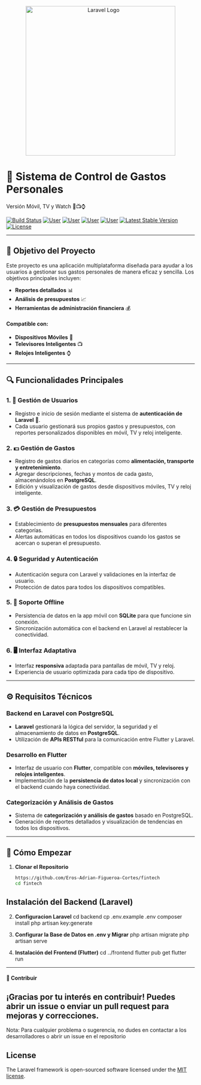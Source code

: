 <p align="center"><a href="https://laravel.com" target="_blank"><img src="https://github.com/Eros-Adrian-Figueroa-Cortes/fintech/blob/main/ic0n%24/logo-rem.svg" width="400" alt="Laravel Logo"></a></p>

# 💸 Sistema de Control de Gastos Personales
Versión Móvil, TV y Watch 📱📺⌚

<a href="https://github.com/Eros-Adrian-Figueroa-Cortes/fintech/actions"><img src="https://github.com/laravel/framework/workflows/tests/badge.svg" alt="Build Status"></a>
<a href="https://github.com/Eros-Adrian-Figueroa-Cortes/"><img src="https://github.com/Eros-Adrian-Figueroa-Cortes/fintech/blob/main/ic0n%24/00001.svg" alt="User"></a>
<a href="https://github.com/DANYTY-18"><img src="https://github.com/Eros-Adrian-Figueroa-Cortes/fintech/blob/main/ic0n%24/00001.svg" alt="User"></a>
<a href="https://github.com/JarethCastells"><img src="https://github.com/Eros-Adrian-Figueroa-Cortes/fintech/blob/main/ic0n%24/00001.svg" alt="User"></a>
<a href="https://github.com/Eros-Adrian-Figueroa-Cortes/"><img src="https://github.com/Eros-Adrian-Figueroa-Cortes/fintech/blob/main/ic0n%24/00001.svg" alt="User"></a>
<a href="https://github.com/Eros-Adrian-Figueroa-Cortes/fintech"><img src="https://github.com/Eros-Adrian-Figueroa-Cortes/fintech/blob/main/ic0n%24/00002.svg" alt="Latest Stable Version"></a>
<a href="https://packagist.org/packages/laravel/framework"><img src="https://img.shields.io/packagist/l/laravel/framework" alt="License"></a>

---

## 🎯 Objetivo del Proyecto
Este proyecto es una aplicación multiplataforma diseñada para ayudar a los usuarios a gestionar sus gastos personales de manera eficaz y sencilla. Los objetivos principales incluyen:
- **Reportes detallados** 📊
- **Análisis de presupuestos** 📈
- **Herramientas de administración financiera** 💰

#### Compatible con:
- **Dispositivos Móviles** 📱
- **Televisores Inteligentes** 📺
- **Relojes Inteligentes** ⌚

---

## 🔍 Funcionalidades Principales

### 1. 👥 Gestión de Usuarios
   - Registro e inicio de sesión mediante el sistema de **autenticación de Laravel** 🔐.
   - Cada usuario gestionará sus propios gastos y presupuestos, con reportes personalizados disponibles en móvil, TV y reloj inteligente.

### 2. 💵 Gestión de Gastos
   - Registro de gastos diarios en categorías como **alimentación, transporte y entretenimiento**.
   - Agregar descripciones, fechas y montos de cada gasto, almacenándolos en **PostgreSQL**.
   - Edición y visualización de gastos desde dispositivos móviles, TV y reloj inteligente.

### 3. 💳 Gestión de Presupuestos
   - Establecimiento de **presupuestos mensuales** para diferentes categorías.
   - Alertas automáticas en todos los dispositivos cuando los gastos se acercan o superan el presupuesto.

### 4. 🔒 Seguridad y Autenticación
   - Autenticación segura con Laravel y validaciones en la interfaz de usuario.
   - Protección de datos para todos los dispositivos compatibles.

### 5. 🔌 Soporte Offline
   - Persistencia de datos en la app móvil con **SQLite** para que funcione sin conexión.
   - Sincronización automática con el backend en Laravel al restablecer la conectividad.

### 6. 🖥️ Interfaz Adaptativa
   - Interfaz **responsiva** adaptada para pantallas de móvil, TV y reloj.
   - Experiencia de usuario optimizada para cada tipo de dispositivo.

---

## ⚙️ Requisitos Técnicos

### Backend en Laravel con PostgreSQL
- **Laravel** gestionará la lógica del servidor, la seguridad y el almacenamiento de datos en **PostgreSQL**.
- Utilización de **APIs RESTful** para la comunicación entre Flutter y Laravel.

### Desarrollo en Flutter
- Interfaz de usuario con **Flutter**, compatible con **móviles, televisores y relojes inteligentes**.
- Implementación de la **persistencia de datos local** y sincronización con el backend cuando haya conectividad.

### Categorización y Análisis de Gastos
- Sistema de **categorización y análisis de gastos** basado en PostgreSQL.
- Generación de reportes detallados y visualización de tendencias en todos los dispositivos.

---

## 🚀 Cómo Empezar

1. **Clonar el Repositorio**
   ```bash
   https://github.com/Eros-Adrian-Figueroa-Cortes/fintech
   cd fintech

##  Instalación del Backend (Laravel)

2. **Configuracion Laravel**
cd backend
cp .env.example .env
composer install
php artisan key:generate

3. **Configurar la Base de Datos en .env y Migrar**
php artisan migrate
php artisan serve

4. **Instalación del Frontend (Flutter)**
cd ../frontend
flutter pub get
flutter run
---
#### 🤝 Contribuir
¡Gracias por tu interés en contribuir! Puedes abrir un issue o enviar un pull request para mejoras y correcciones.
---
Nota: Para cualquier problema o sugerencia, no dudes en contactar a los desarrolladores o abrir un issue en el repositorio


## License

The Laravel framework is open-sourced software licensed under the [MIT license](https://opensource.org/licenses/MIT).
